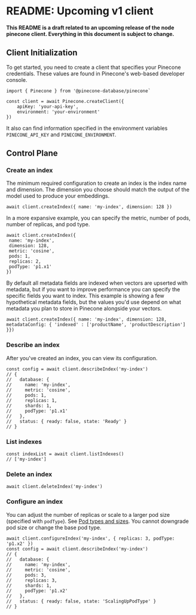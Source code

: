 # README: Upcoming v1 client

**This README is a draft related to an upcoming release of the node pinecone client. Everything in this document is subject to change.**

## Client Initialization

To get started, you need to create a client that specifies your Pinecone credentials. These values are found in Pinecone's web-based developer console.

```
import { Pinecone } from '@pinecone-database/pinecone`

const client = await Pinecone.createClient({
    apiKey: 'your-api-key',
    environment: 'your-environment'
})

```

It also can find information specified in the environment variables `PINECONE_API_KEY` and `PINECONE_ENVIRONMENT`.

## Control Plane

### Create an index

The minimum required configuration to create an index is the index name and dimension. The dimension you choose should match the output of the model used to produce your embeddings.

```
await client.createIndex({ name: 'my-index', dimension: 128 })
```

In a more expansive example, you can specify the metric, number of pods, number of replicas, and pod type.

```
await client.createIndex({
 name: 'my-index',
 dimension: 128,
 metric: 'cosine',
 pods: 1,
 replicas: 2,
 podType: 'p1.x1'
})
```

By default all metadata fields are indexed when vectors are upserted with metadata, but if you want to improve performance you can specify the specific fields you want to index. This example is showing a few hypothetical metadata fields, but the values you'd use depend on what metadata you plan to store in Pinecone alongside your vectors.

```
await client.createIndex({ name: 'my-index', dimension: 128, metadataConfig: { 'indexed' : ['productName', 'productDescription'] }})
```

### Describe an index

After you've created an index, you can view its configuration.

```
const config = await client.describeIndex('my-index')
// {
//   database: {
//     name: 'my-index',
//     metric: 'cosine',
//     pods: 1,
//     replicas: 1,
//     shards: 1,
//     podType: 'p1.x1'
//   },
//   status: { ready: false, state: 'Ready' }
// }
```

### List indexes

```
const indexList = await client.listIndexes()
// ['my-index']
```

### Delete an index

```
await client.deleteIndex('my-index')
```

### Configure an index

You can adjust the number of replicas or scale to a larger pod size (specified with `podType`). See [Pod types and sizes](https://docs.pinecone.io/docs/indexes#pods-pod-types-and-pod-sizes). You cannot downgrade pod size or change the base pod type.

```
await client.configureIndex('my-index', { replicas: 3, podType: 'p1.x2' })
const config = await client.describeIndex('my-index')
// {
//   database: {
//     name: 'my-index',
//     metric: 'cosine',
//     pods: 3,
//     replicas: 3,
//     shards: 1,
//     podType: 'p1.x2'
//   },
//   status: { ready: false, state: 'ScalingUpPodType' }
// }
```
